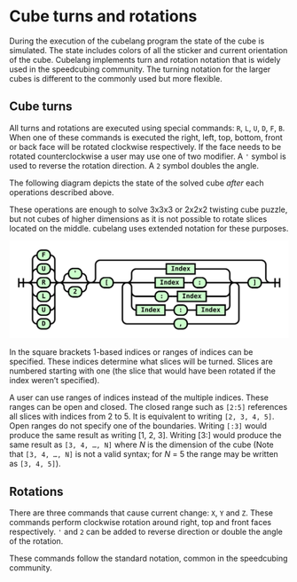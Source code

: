 # Cube turns and rotations

During the execution of the cubelang program the state of the cube is simulated. The state includes colors of all the sticker and current orientation of the cube. Cubelang implements turn and rotation notation that is widely used in the speedcubing community. The turning notation for the larger cubes is different to the commonly used but more flexible.

## Cube turns
All turns and rotations are executed using special commands: `R`, `L`, `U`, `D`, `F`, `B`. When one of these commands is executed the right, left, top, bottom, front or back face will be rotated clockwise respectively. If the face needs to be rotated counterclockwise a user may use one of two modifier. A `'` symbol is used to reverse the rotation direction. A `2` symbol doubles the angle.

The following diagram depicts the state of the solved cube *after* each operations described above.


These operations are enough to solve 3x3x3 or 2x2x2 twisting cube puzzle, but not cubes of higher dimensions as it is not possible to rotate slices located on the middle. cubelang uses extended notation for these purposes.

![](./diagrams/out/turns.svg)

In the square brackets 1-based indices or ranges of indices can be specified. These indices determine what slices will be turned. Slices are numbered starting with one (the slice that would have been rotated if the index weren’t specified).

A user can use ranges of indices instead of the multiple indices. These ranges can be open and closed. The closed range such as `[2:5]` references all slices with indices from 2 to 5. It is equivalent to writing `[2, 3, 4, 5]`. Open ranges do not specify one of the boundaries. Writing `[:3]` would produce the same result as writing [1, 2, 3]. Writing [3:] would produce the same result as `[3, 4, …, N]` where *N* is the dimension of the cube (Note that `[3, 4, …, N]` is not a valid syntax; for *N* = 5 the range may be written as `[3, 4, 5]`). 

## Rotations

There are three commands that cause current change: `X`, `Y` and `Z`. These commands perform clockwise rotation around right, top and front faces respectively. `'` and `2` can be added to reverse direction or double the angle of the rotation. 

These commands follow the standard notation, common in the speedcubing community.
